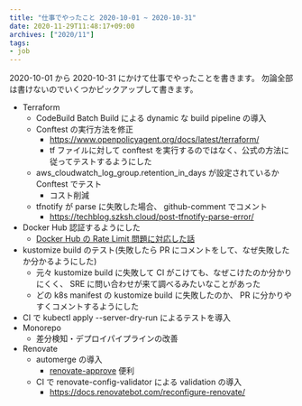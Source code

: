 ```yaml
---
title: "仕事でやったこと 2020-10-01 ~ 2020-10-31"
date: 2020-11-29T11:48:17+09:00
archives: ["2020/11"]
tags:
- job
---
```


2020-10-01 から 2020-10-31 にかけて仕事でやったことを書きます。
勿論全部は書けないのでいくつかピックアップして書きます。

* Terraform
  * CodeBuild Batch Build による dynamic な build pipeline の導入
  * Conftest の実行方法を修正
    * https://www.openpolicyagent.org/docs/latest/terraform/
    * tf ファイルに対して conftest を実行するのではなく、公式の方法に従ってテストするようにした
  * aws_cloudwatch_log_group.retention_in_days が設定されているか Conftest でテスト
    * コスト削減
  * tfnotify が parse に失敗した場合、 github-comment でコメント
    * https://techblog.szksh.cloud/post-tfnotify-parse-error/
* Docker Hub 認証するようにした
  * [Docker Hub の Rate Limit 問題に対応した話](https://blog.studysapuri.jp/entry/2020/11/02/080000)
* kustomize build のテスト(失敗したら PR にコメントをして、なぜ失敗したか分かるようにした)
  * 元々 kustomize build に失敗して CI がこけても、なぜこけたのか分かりにくく、 SRE に問い合わせが来て調べるみたいなことがあった
  * どの k8s manifest の kustomize build に失敗したのか、 PR に分かりやすくコメントするようにした
* CI で kubectl apply --server-dry-run によるテストを導入
* Monorepo
  * 差分検知・デプロイパイプラインの改善
* Renovate
  * automerge の導入
    * [renovate-approve](https://github.com/apps/renovate-approve) 便利
  * CI で renovate-config-validator による validation の導入
    * https://docs.renovatebot.com/reconfigure-renovate/
